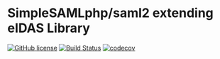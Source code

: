 # SimpleSAMLphp/saml2 extending eIDAS Library

[![GitHub license](https://img.shields.io/github/license/otevrenamesta/simplesamlphp-saml2-eidas)](https://github.com/otevrenamesta/simplesamlphp-saml2-eidas/blob/master/LICENSE)
[![Build Status](https://travis-ci.org/otevrenamesta/simplesamlphp-saml2-eidas.svg?branch=master)](https://travis-ci.org/otevrenamesta/simplesamlphp-saml2-eidas)
[![codecov](https://codecov.io/gh/otevrenamesta/simplesamlphp-saml2-eidas/branch/master/graph/badge.svg)](https://codecov.io/gh/otevrenamesta/simplesamlphp-saml2-eidas)